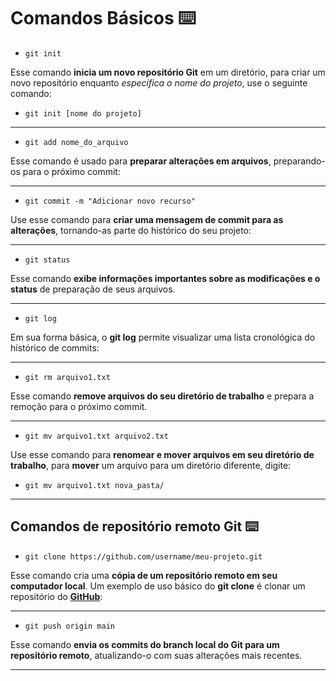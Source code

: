 # Comandos Básicos :keyboard:

- ```
  git init
  ```

Esse comando **inicia um novo repositório Git** em um diretório, para criar um novo repositório enquanto *especifica o nome do projeto*, use o seguinte comando:

- ```
  git init [nome do projeto]
  ```

---

- ```
  git add nome_do_arquivo
  ```

Esse comando é usado para **preparar alterações em arquivos**, preparando-os para o próximo commit:

---

- ```
  git commit -m "Adicionar novo recurso"
  ```

Use esse comando para **criar uma mensagem de commit para as alterações**, tornando-as parte do histórico do seu projeto:

---

- ```
  git status
  ```

Esse comando **exibe informações importantes sobre as modificações e o status** de preparação de seus arquivos.

---

- ```
  git log
  ```

Em sua forma básica, o **git log** permite visualizar uma lista cronológica do histórico de commits:

---

- ```
  git rm arquivo1.txt
  ```

Esse comando **remove arquivos do seu diretório de trabalho** e prepara a remoção para o próximo commit.

---

- ```
  git mv arquivo1.txt arquivo2.txt
  ```

Use esse comando para **renomear e mover arquivos em seu diretório de trabalho**, para **mover** um arquivo para um diretório diferente, digite:

- ```
  git mv arquivo1.txt nova_pasta/
  ```

---

## **Comandos de repositório remoto Git** :keyboard:

- ```
  git clone https://github.com/username/meu-projeto.git
  ```

Esse comando cria uma **cópia de um repositório remoto em seu computador local**. Um exemplo de uso básico do **git clone** é clonar um repositório do [**GitHub**](https://www.hostinger.com.br/tutoriais/o-que-github):

---

- ```
  git push origin main
  ```

Esse comando **envia os commits do branch local do Git para um repositório remoto**, atualizando-o com suas alterações mais recentes.

---

